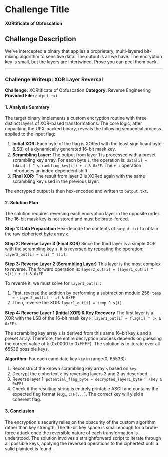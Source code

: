 # Challenge Title  

**XORtificate of Obfuscation**
## Challenge Description  
We've intercepted a binary that applies a proprietary, multi-layered bit-mixing algorithm to sensitive data. The output is all we have. The encryption key is small, but the layers are intertwined. Prove you can peel them back.

---
### **Challenge Writeup: XOR Layer Reversal**

**Challenge:** XORtificate of Obfuscation
**Category:** Reverse Engineering
**Provided File:** `output.txt`

#### **1. Analysis Summary**

The target binary implements a custom encryption routine with three distinct layers of XOR-based transformations. The core logic, after unpacking the UPX-packed binary, reveals the following sequential process applied to the input flag:

1.  **Initial XOR:** Each byte of the flag is XORed with the least significant byte (LSB) of a dynamically generated 16-bit mask key.
2.  **Scrambling Layer:** The output from layer 1 is processed with a preset scrambling key array. For each byte `i`, the operation is: `data[i] = (data[i] ^ scrambling_key[i]) + i & 0xFF`. The `+ i` operation introduces an index-dependent shift.
3.  **Final XOR:** The result from layer 2 is XORed again with the same scrambling key used in the previous layer.

The encrypted output is then hex-encoded and written to `output.txt`.

#### **2. Solution Plan**

The solution requires reversing each encryption layer in the opposite order. The 16-bit mask key is not stored and must be brute-forced.

**Step 1: Data Preparation**
Hex-decode the contents of `output.txt` to obtain the raw ciphertext byte array `c`.

**Step 2: Reverse Layer 3 (Final XOR)**
Since the third layer is a simple XOR with the scrambling key `s`, it is reversed by repeating the operation: `layer2_out[i] = c[i] ^ s[i]`.

**Step 3: Reverse Layer 2 (Scrambling Layer)**
This layer is the most complex to reverse. The forward operation is:
`layer2_out[i] = (layer1_out[i] ^ s[i]) + i) & 0xFF`

To reverse it, we must solve for `layer1_out[i]`:
1.  First, reverse the addition by performing a subtraction modulo 256: `temp = (layer2_out[i] - i) & 0xFF`
2.  Then, reverse the XOR: `layer1_out[i] = temp ^ s[i]`

**Step 4: Reverse Layer 1 (Initial XOR) & Key Recovery**
The first layer is a XOR with the LSB of the 16-bit mask key `k`: `layer1_out[i] = flag[i] ^ (k & 0xFF)`.

The scrambling key array `s` is derived from this same 16-bit key `k` and a preset array. Therefore, the entire decryption process depends on guessing the correct value of `k` (0x0000 to 0xFFFF). The solution is to iterate over all 65536 possible keys.

**Algorithm:**
For each candidate key `key` in range(0, 65536):
1.  Reconstruct the known scrambling key array `s` based on `key`.
2.  Decrypt the ciphertext `c` by reversing layers 3 and 2 as described.
3.  Reverse layer 1: `potential_flag_byte = decrypted_layer1_byte ^ (key & 0xFF)`
4.  Check if the resulting string is entirely printable ASCII and contains the expected flag format (e.g., `CTF{...`). The correct key will yield a coherent flag.

#### **3. Conclusion**

The encryption's security relies on the obscurity of the custom algorithm rather than key strength. The 16-bit key space is small enough for a brute-force attack once the reversible nature of each transformation is understood. The solution involves a straightforward script to iterate through all possible keys, applying the reversed operations to the ciphertext until a valid plaintext is found.